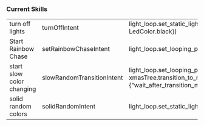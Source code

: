
### Current Skills

<table>
<tr>
<td>turn off lights</td>
<td>turnOffIntent</td>    
<td>light_loop.set_static_lights(xmasTree.setSolid, {"color": LedColor.black})</td>
</tr>
<tr>
<td>Start Rainbow Chase</td>
<td>setRainbowChaseIntent</td>
<td>light_loop.set_looping_pattern(xmasTree.rainbowCycle)</td>
</tr>
<tr>
<td>start slow color changing</td>
<td>slowRandomTransitionIntent</td>    
<td>light_loop.set_looping_pattern(
        xmasTree.transition_to_random_color, {"wait_after_transition_ms": 1}
    )</td>
</tr>
<tr>
<td>solid random colors</td>
<td>solidRandomIntent</td>    
<td>light_loop.set_static_lights(xmasTree.random_colors)</td>
</tr>
</table>
